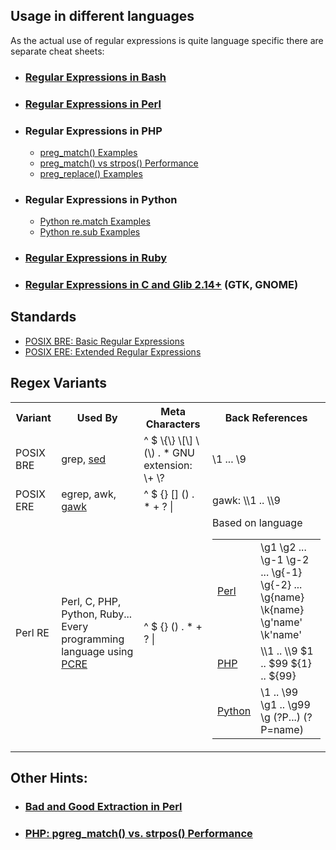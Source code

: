 ## Usage in different languages

As the actual use of regular expressions is quite language specific there are separate cheat sheets:

*   ### [Regular Expressions in Bash](Bash+Regex)

*   ### [Regular Expressions in Perl](Perl)

*   ### Regular Expressions in PHP

    *   [preg_match() Examples](/examples/PHP+preg_match)
    *   [preg_match() vs strpos() Performance](/articles/php-string-search.htm)
    *   [preg_replace() Examples](/examples/PHP+preg_replace)
*   ### Regular Expressions in Python

    *   [Python re.match Examples](/examples/Python+re.match)
    *   [Python re.sub Examples](/examples/Python+re.sub)
*   ### [Regular Expressions in Ruby](Ruby+Regex)

*   ### [Regular Expressions in C and Glib 2.14+](/examples/GLib+GRegex) (GTK, GNOME)

## Standards

*   [POSIX BRE: Basic Regular Expressions](http://pubs.opengroup.org/onlinepubs/7908799/xbd/re.html)
*   [POSIX ERE: Extended Regular Expressions](http://pubs.opengroup.org/onlinepubs/009696899/basedefs/xbd_chap09.html)

## Regex Variants

<table>

<tbody>

<tr>

<th>Variant</th>

<th>Used By</th>

<th>Meta Characters</th>

<th>Back References</th>

</tr>

<tr>

<td>POSIX BRE</td>

<td>grep, <a href="https://www.gnu.org/software/sed/manual/html_node/Regular-Expressions.html">sed</a></td>

<td>^ $ \{\} \[\] \(\) . *  
GNU extension: \+ \?</td>

<td>\1 ... \9</td>

</tr>

<tr>

<td>POSIX ERE</td>

<td>egrep, awk, <a href="http://www.math.utah.edu/docs/info/gawk_5.html">gawk</a></td>

<td>^ $ {} [] () . * + ? |</td>

<td>gawk: \\1 .. \\9</td>

</tr>

<tr>

<td>Perl RE</td>

<td>Perl, C, PHP, Python, Ruby...  
Every programming language using <a href="http://www.pcre.org/">PCRE</a></td>

<td>^ $ {} () . * + ? |</td>

<td>Based on language

<table>

<tbody>

<tr>

<td><a href="http://perldoc.perl.org/perlretut.html#Backreferences">Perl</a></td>

<td>\g1 \g2 ...  
\g-1 \g-2 ...  
\g{-1} \g{-2} ...  
\g{name}  
\k{name}  
\g'name'  
\k'name'</td>

</tr>

<tr>

<td><a href="http://php.net/manual/en/function.preg-match.php">PHP</a></td>

<td>\\1 .. \\9  
$1 .. $99  
${1} .. ${99}</td>

</tr>

<tr>

<td><a href="https://docs.python.org/2/library/re.html">Python</a></td>

<td>\1 .. \99  
\g1 .. \g99  
\g<name>  
(?P<name>...)  
(?P=name)  
</name></name></td>

</tr>

</tbody>

</table>

</td>

</tr>

</tbody>

</table>

## Other Hints:

*   ### [Bad and Good Extraction in Perl](/blog/Bad+and+Good+Extraction+with+Regular+Expressions+in+Perl)

*   ### [PHP: pgreg_match() vs. strpos() Performance](/articles/php-string-search.htm)
